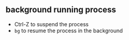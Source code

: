 ## background running process
- Ctrl-Z to suspend the process
- `bg` to resume the process in the background

